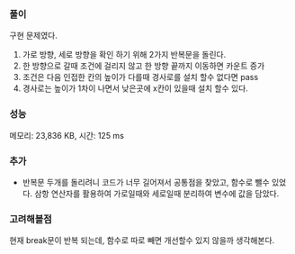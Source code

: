 ### 풀이
구현 문제였다.

1. 가로 방향, 세로 방향을 확인 하기 위해 2가지 반복문을 돌린다.
2. 한 방향으로 갈때 조건에 걸리지 않고 한 방향 끝까지 이동하면 카운트 증가
3. 조건은 다음 인접한 칸의 높이가 다를때 경사로를 설치 할수 없다면 pass
4. 경사로는 높이가 1차이 나면서 낮은곳에 x칸이 있을때 설치 할수 있다.

### 성능
메모리: 23,836 KB, 시간: 125 ms

### 추가
- 반복문 두개를 돌리려니 코드가 너무 길어져서 공통점을 찾았고, 함수로 뺄수 있었다. 삼항 연산자를 활용하여 가로일때와 세로일때 분리하여 변수에 값을 담았다. 

### 고려해볼점
현재  break문이 반복 되는데, 함수로 따로 빼면 개선할수 있지 않을까 생각해본다. 